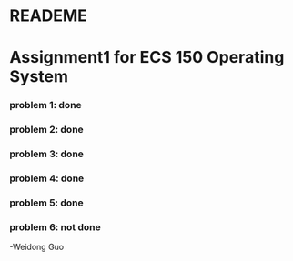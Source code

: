 # READEME #
# Assignment1 for ECS 150 Operating System #

### problem 1: done ###
### problem 2: done ###
### problem 3: done ###
### problem 4: done ###
### problem 5: done ###
### problem 6: not done ###

-Weidong Guo
